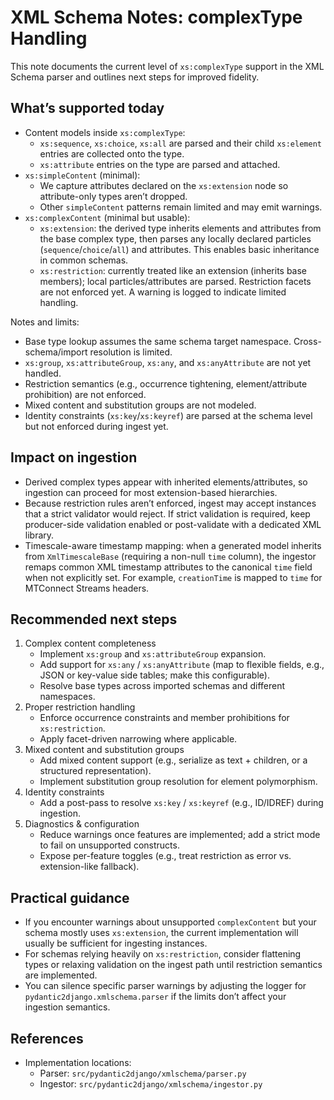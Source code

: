 # XML Schema Notes: complexType Handling

This note documents the current level of `xs:complexType` support in the XML Schema parser and outlines next steps for improved fidelity.

## What’s supported today

- Content models inside `xs:complexType`:
  - `xs:sequence`, `xs:choice`, `xs:all` are parsed and their child `xs:element` entries are collected onto the type.
  - `xs:attribute` entries on the type are parsed and attached.
- `xs:simpleContent` (minimal):
  - We capture attributes declared on the `xs:extension` node so attribute-only types aren’t dropped.
  - Other `simpleContent` patterns remain limited and may emit warnings.
- `xs:complexContent` (minimal but usable):
  - `xs:extension`: the derived type inherits elements and attributes from the base complex type, then parses any locally declared particles (`sequence`/`choice`/`all`) and attributes. This enables basic inheritance in common schemas.
  - `xs:restriction`: currently treated like an extension (inherits base members); local particles/attributes are parsed. Restriction facets are not enforced yet. A warning is logged to indicate limited handling.

Notes and limits:
- Base type lookup assumes the same schema target namespace. Cross-schema/import resolution is limited.
- `xs:group`, `xs:attributeGroup`, `xs:any`, and `xs:anyAttribute` are not yet handled.
- Restriction semantics (e.g., occurrence tightening, element/attribute prohibition) are not enforced.
- Mixed content and substitution groups are not modeled.
- Identity constraints (`xs:key`/`xs:keyref`) are parsed at the schema level but not enforced during ingest yet.

## Impact on ingestion

- Derived complex types appear with inherited elements/attributes, so ingestion can proceed for most extension-based hierarchies.
- Because restriction rules aren’t enforced, ingest may accept instances that a strict validator would reject. If strict validation is required, keep producer-side validation enabled or post-validate with a dedicated XML library.
- Timescale-aware timestamp mapping: when a generated model inherits from `XmlTimescaleBase` (requiring a non-null `time` column), the ingestor remaps common XML timestamp attributes to the canonical `time` field when not explicitly set. For example, `creationTime` is mapped to `time` for MTConnect Streams headers.

## Recommended next steps

1. Complex content completeness
   - Implement `xs:group` and `xs:attributeGroup` expansion.
   - Add support for `xs:any` / `xs:anyAttribute` (map to flexible fields, e.g., JSON or key-value side tables; make this configurable).
   - Resolve base types across imported schemas and different namespaces.
2. Proper restriction handling
   - Enforce occurrence constraints and member prohibitions for `xs:restriction`.
   - Apply facet-driven narrowing where applicable.
3. Mixed content and substitution groups
   - Add mixed content support (e.g., serialize as text + children, or a structured representation).
   - Implement substitution group resolution for element polymorphism.
4. Identity constraints
   - Add a post-pass to resolve `xs:key` / `xs:keyref` (e.g., ID/IDREF) during ingestion.
5. Diagnostics & configuration
   - Reduce warnings once features are implemented; add a strict mode to fail on unsupported constructs.
   - Expose per-feature toggles (e.g., treat restriction as error vs. extension-like fallback).

## Practical guidance

- If you encounter warnings about unsupported `complexContent` but your schema mostly uses `xs:extension`, the current implementation will usually be sufficient for ingesting instances.
- For schemas relying heavily on `xs:restriction`, consider flattening types or relaxing validation on the ingest path until restriction semantics are implemented.
- You can silence specific parser warnings by adjusting the logger for `pydantic2django.xmlschema.parser` if the limits don’t affect your ingestion semantics.

## References

- Implementation locations:
  - Parser: `src/pydantic2django/xmlschema/parser.py`
  - Ingestor: `src/pydantic2django/xmlschema/ingestor.py`
